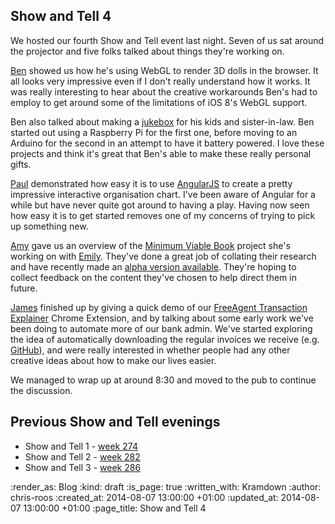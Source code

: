 Show and Tell 4
---------------

We hosted our fourth Show and Tell event last night. Seven of us sat around the projector and five folks talked about things they're working on.

[Ben][] showed us how he's using WebGL to render 3D dolls in the browser. It all looks very impressive even if I don't really understand how it works. It was really interesting to hear about the creative workarounds Ben's had to employ to get around some of the limitations of iOS 8's WebGL support.

Ben also talked about making a [jukebox][] for his kids and sister-in-law. Ben started out using a Raspberry Pi for the first one, before moving to an Arduino for the second in an attempt to have it battery powered. I love these projects and think it's great that Ben's able to make these really personal gifts.

[Paul][] demonstrated how easy it is to use [AngularJS][] to create a pretty impressive interactive organisation chart. I've been aware of Angular for a while but have never quite got around to having a play. Having now seen how easy it is to get started removes one of my concerns of trying to pick up something new.

[Amy][] gave us an overview of the [Minimum Viable Book][] project she's working on with [Emily][]. They've done a great job of collating their research and have recently made an [alpha version available][mvb-alpha]. They're hoping to collect feedback on the content they've chosen to help direct them in future.

[James][] finished up by giving a quick demo of our [FreeAgent Transaction Explainer][] Chrome Extension, and by talking about some early work we've been doing to automate more of our bank admin. We've started exploring the idea of automatically downloading the regular invoices we receive (e.g. [GitHub](https://github.com/freerange/github-invoices)), and were really interested in whether people had any other creative ideas about how to make our lives easier.

We managed to wrap up at around 8:30 and moved to the pub to continue the discussion.

## Previous Show and Tell evenings

* Show and Tell 1 - [week 274][]
* Show and Tell 2 - [week 282][]
* Show and Tell 3 - [week 286][]


[Amy]: https://twitter.com/amyeee
[AngularJS]: https://angularjs.org/
[Ben]: https://twitter.com/beng
[Emily]: http://emilywebber.co.uk/
[FreeAgent Transaction Explainer]: https://chrome.google.com/webstore/detail/freeagent-transaction-exp/lgpgdkoopbcppnipcnbodcobjmhagmim
[James]: /james-mead
[jukebox]: https://github.com/techbelly/jukebox
[Minimum Viable Book]: http://minimumviablebook.com/
[mvb-alpha]: http://minimumviablebook.com/2014/07/5-bites-of-advice/
[Paul]: http://po-ru.com/
[week 274]: /week-274
[week 282]: /week-282
[week 286]: /week-286

:render_as: Blog
:kind: draft
:is_page: true
:written_with: Kramdown
:author: chris-roos
:created_at: 2014-08-07 13:00:00 +01:00
:updated_at: 2014-08-07 13:00:00 +01:00
:page_title: Show and Tell 4

